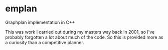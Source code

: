 # emplan
Graphplan implementation in C++

This was work I carried out during my masters way back in 2001, so I've probably forgotten a lot about much of the code. 
So this is provided more as a curiosity than a competitive planner.
